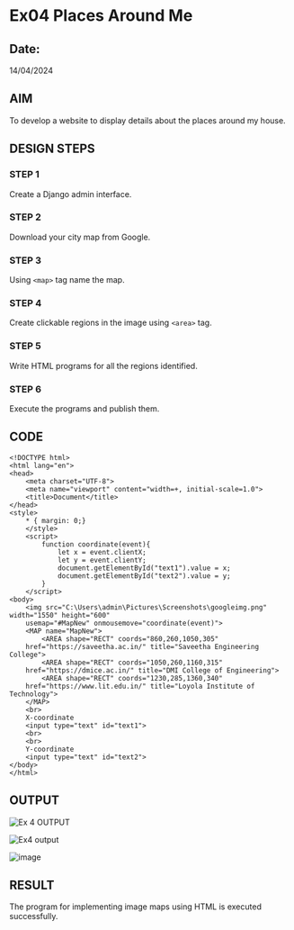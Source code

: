# Ex04 Places Around Me
## Date: 
14/04/2024
## AIM
To develop a website to display details about the places around my house.

## DESIGN STEPS

### STEP 1
Create a Django admin interface.

### STEP 2
Download your city map from Google.

### STEP 3
Using ```<map>``` tag name the map.

### STEP 4
Create clickable regions in the image using ```<area>``` tag.

### STEP 5
Write HTML programs for all the regions identified.

### STEP 6
Execute the programs and publish them.

## CODE
```
<!DOCTYPE html>
<html lang="en">
<head>
    <meta charset="UTF-8">
    <meta name="viewport" content="width=+, initial-scale=1.0">
    <title>Document</title>
</head>
<style>
    * { margin: 0;}
    </style>
    <script>
        function coordinate(event){
            let x = event.clientX;
            let y = event.clientY;
            document.getElementById("text1").value = x;
            document.getElementById("text2").value = y;
        }
    </script>
<body>
    <img src="C:\Users\admin\Pictures\Screenshots\googleimg.png" width="1550" height="600"
    usemap="#MapNew" onmousemove="coordinate(event)">
    <MAP name="MapNew">
        <AREA shape="RECT" coords="860,260,1050,305"
    href="https://saveetha.ac.in/" title="Saveetha Engineering College">
        <AREA shape="RECT" coords="1050,260,1160,315"
    href="https://dmice.ac.in/" title="DMI College of Engineering">
        <AREA shape="RECT" coords="1230,285,1360,340"
    href="https://www.lit.edu.in/" title="Loyola Institute of Technology">
    </MAP>
    <br>
    X-coordinate
    <input type="text" id="text1">
    <br>
    <br>
    Y-coordinate
    <input type="text" id="text2">
</body>
</html>
   ``` 

## OUTPUT

![Ex 4 OUTPUT](https://github.com/PranaveshSaikumar/NearMe/assets/151001393/fd21e183-10fb-4a94-8c25-7d2698d2b3b8)

![Ex4 output](https://github.com/PranaveshSaikumar/NearMe/assets/151001393/f9ba1c7e-52e8-471d-b123-9b83394ce130)

![image](https://github.com/PranaveshSaikumar/NearMe/assets/151001393/66a281e3-3c12-4af7-86cb-eeb59995bbe8)


## RESULT
The program for implementing image maps using HTML is executed successfully.
